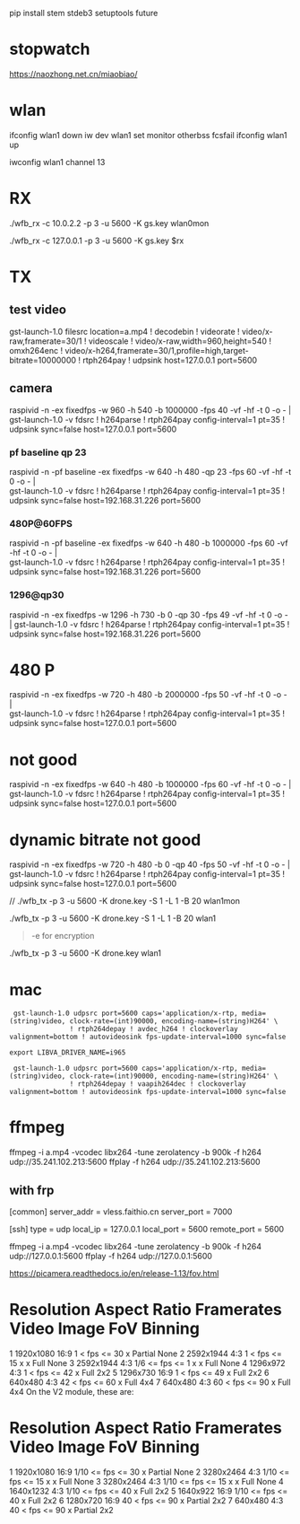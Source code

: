 pip install stem stdeb3 setuptools future

# stopwatch

https://naozhong.net.cn/miaobiao/


# wlan

ifconfig wlan1 down
iw dev wlan1 set monitor otherbss fcsfail
ifconfig wlan1 up

iwconfig wlan1 channel 13

# RX

./wfb_rx    -c 10.0.2.2 -p 3 -u 5600 -K gs.key  wlan0mon

./wfb_rx    -c 127.0.0.1 -p 3 -u 5600 -K gs.key  $rx

# TX

## test video
gst-launch-1.0  filesrc location=a.mp4 ! decodebin ! videorate ! video/x-raw,framerate=30/1 ! videoscale ! video/x-raw,width=960,height=540 ! omxh264enc ! video/x-h264,framerate=30/1,profile=high,target-bitrate=10000000 ! rtph264pay ! udpsink host=127.0.0.1 port=5600

## camera

raspivid -n  -ex fixedfps -w 960 -h 540 -b 1000000 -fps 40 -vf -hf -t 0 -o - | \
               gst-launch-1.0 -v fdsrc ! h264parse ! rtph264pay config-interval=1 pt=35 ! udpsink sync=false host=127.0.0.1 port=5600

### pf baseline  qp 23
raspivid -n -pf baseline -ex fixedfps -w 640 -h 480 -qp 23 -fps 60 -vf -hf -t 0 -o - | \
               gst-launch-1.0 -v fdsrc ! h264parse ! rtph264pay config-interval=1 pt=35 ! udpsink sync=false host=192.168.31.226 port=5600

### 480P@60FPS
raspivid -n  -pf baseline -ex fixedfps -w 640 -h 480 -b 1000000 -fps 60 -vf -hf -t 0 -o - | \
               gst-launch-1.0 -v fdsrc ! h264parse ! rtph264pay config-interval=1 pt=35 ! udpsink sync=false host=192.168.31.226 port=5600


### 1296@qp30
raspivid -n  -ex fixedfps -w 1296 -h 730 -b 0 -qp 30 -fps 49 -vf -hf -t 0 -o - |                gst-launch-1.0 -v fdsrc ! h264parse ! rtph264pay config-interval=1 pt=35 ! udpsink sync=false host=192.168.31.226 port=5600

# 480 P
raspivid -n  -ex fixedfps -w 720 -h 480 -b 2000000 -fps 50 -vf -hf -t 0 -o - | \
               gst-launch-1.0 -v fdsrc ! h264parse ! rtph264pay config-interval=1 pt=35 ! udpsink sync=false host=127.0.0.1 port=5600

# not good
raspivid -n  -ex fixedfps -w 640 -h 480 -b 1000000 -fps 60 -vf -hf -t 0 -o - | \
               gst-launch-1.0 -v fdsrc ! h264parse ! rtph264pay config-interval=1 pt=35 ! udpsink sync=false host=127.0.0.1 port=5600

# dynamic bitrate not good
raspivid -n  -ex fixedfps -w 720 -h 480 -b 0 -qp 40 -fps 50 -vf -hf -t 0 -o - |                gst-launch-1.0 -v fdsrc ! h264parse ! rtph264pay config-interval=1 pt=35 ! udpsink sync=false host=127.0.0.1 port=5600


// ./wfb_tx  -p 3 -u 5600 -K drone.key -S 1 -L 1 -B 20 wlan1mon

./wfb_tx  -p 3 -u 5600 -K drone.key -S 1 -L 1 -B 20 wlan1

> -e for encryption

./wfb_tx  -p 3 -u 5600 -K drone.key  wlan1

# mac
```
 gst-launch-1.0 udpsrc port=5600 caps='application/x-rtp, media=(string)video, clock-rate=(int)90000, encoding-name=(string)H264' \
               ! rtph264depay ! avdec_h264 ! clockoverlay valignment=bottom ! autovideosink fps-update-interval=1000 sync=false

export LIBVA_DRIVER_NAME=i965

 gst-launch-1.0 udpsrc port=5600 caps='application/x-rtp, media=(string)video, clock-rate=(int)90000, encoding-name=(string)H264' \
               ! rtph264depay ! vaapih264dec ! clockoverlay valignment=bottom ! autovideosink fps-update-interval=1000 sync=false
```
# ffmpeg

ffmpeg  -i a.mp4 -vcodec libx264 -tune zerolatency -b 900k -f h264 udp://35.241.102.213:5600
ffplay -f h264 udp://35.241.102.213:5600


## with frp
[common]
server_addr = vless.faithio.cn
server_port = 7000

[ssh]
type = udp
local_ip = 127.0.0.1
local_port = 5600
remote_port = 5600

ffmpeg  -i a.mp4 -vcodec libx264 -tune zerolatency -b 900k -f h264 udp://127.0.0.1:5600
ffplay -f h264 udp://127.0.0.1:5600







https://picamera.readthedocs.io/en/release-1.13/fov.html

#	Resolution	Aspect Ratio	Framerates	Video	Image	FoV	Binning
1	1920x1080	16:9	1 < fps <= 30	x	 	Partial	None
2	2592x1944	4:3	1 < fps <= 15	x	x	Full	None
3	2592x1944	4:3	1/6 <= fps <= 1	x	x	Full	None
4	1296x972	4:3	1 < fps <= 42	x	 	Full	2x2
5	1296x730	16:9	1 < fps <= 49	x	 	Full	2x2
6	640x480	4:3	42 < fps <= 60	x	 	Full	4x4
7	640x480	4:3	60 < fps <= 90	x	 	Full	4x4
On the V2 module, these are:

#	Resolution	Aspect Ratio	Framerates	Video	Image	FoV	Binning
1	1920x1080	16:9	1/10 <= fps <= 30	x	 	Partial	None
2	3280x2464	4:3	1/10 <= fps <= 15	x	x	Full	None
3	3280x2464	4:3	1/10 <= fps <= 15	x	x	Full	None
4	1640x1232	4:3	1/10 <= fps <= 40	x	 	Full	2x2
5	1640x922	16:9	1/10 <= fps <= 40	x	 	Full	2x2
6	1280x720	16:9	40 < fps <= 90	x	 	Partial	2x2
7	640x480	4:3	40 < fps <= 90	x	 	Partial	2x2